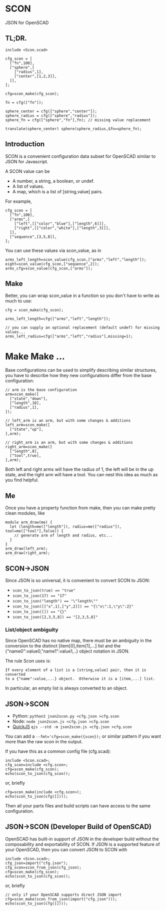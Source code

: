 # SCON

JSON for OpenSCAD

## TL;DR.

```
include <Scon.scad>

cfg_scon = [
  ["fn",100],
  ["sphere",[
    ["radius",1],
    ["center",[1,2,3]],
  ]],
];

cfg=scon_make(cfg_scon);

fn = cfg(["fn"]);

sphere_center = cfg(["sphere","center"]);
sphere_radius = cfg(["sphere","radius"]);
sphere_fn = cfg(["sphere","fn"],fn); // missing value replacement

translate(sphere_center) sphere(sphere_radius,$fn=sphere_fn);
```

## Introduction

SCON is a convenient configuration data subset for OpenSCAD similar to JSON for Javascript.

A SCON value can be

* A number, a string, a boolean, or undef.
* A list of values.
* A map, which is a list of [string,value] pairs.

For example,
```
cfg_scon = [
  ["fn",100],
  ["arms",[
    ["left",[["color","blue"],["length",6]]],
    ["right",[["color","white"],["length",3]]],
  ]],
  ["sequence",[3,5,8]],
];
```

You can use these values via scon_value, as in
```
arms_left_length=scon_value(cfg_scon,["arms","left","length"]);
eight=scon_value(cfg_scon,["sequence",2]);
arms_cfg=scon_value(cfg_scon,["arms"]);
```

## Make

Better, you can wrap scon_value in a function so you don't have to write as much to use:
```
cfg = scon_make(cfg_scon);

arms_left_length=cfg(["arms","left","length"]);

// you can supply an optional replacement (default undef) for missing values...
arms_left_radius=cfg(["arms","left","radius"],missing=1);
```

# Make Make ...

Base configurations can be used to simplify describing similar structures, you have to
describe how they new configurations differ from the base configuration:

```
// arm is the base configuration
arm=scon_make([
  ["state","down"],
  ["length",10],
  ["radius",1],
]);

// left_arm is an arm, but with some changes & additions
left_arm=scon_make([
  ["state","up"],
],arm);

// right_arm is an arm, but with some changes & additions
right_arm=scon_make([
  ["length",8],
  ["tool",true],
],arm);
```
Both left and right arms will have the radius of 1, the left will be in the up state, and
the right arm will have a tool.  You can nest this idea as much as you find helpful.

## Me

Once you have a property function from make, then you can make pretty clean modules, like

```
module arm_draw(me) {
  let (length=me(["length"]), radius=me(["radius"]), tool=me(["tool"],false)) {
    // generate arm of length and radius, etc...
  }
}
arm_draw(left_arm);
arm_draw(right_arm);
```

## SCON→JSON

Since JSON is so universal, it is convenient to convert SCON to JSON:

 * `scon_to_json(true) == "true"`
 * `scon_to_json(17) == "17"`
 * `scon_to_json("length") == "\"length\""`
 * `scon_to_json([["x",1],["y",2]]) == "{\"x\":1,\"y\":2}"`
 * `scon_to_json([]) == "{}"`
 * `scon_to_json([2,3,5,8]) == "[2,3,5,8]"`

### List/object ambiguity

Since OpenSCAD has no native map, there must be an ambiguity in the conversion to the
distinct [item[0],item[1],...] list and the {"name0":value0,"name1":value1,..} object
notation in JSON.

The rule Scon uses is:
```
If every element of a list is a [string,value] pair, then it is converted
to a {"name":value,...} object.  Otherwise it is a [item,...] list.
```
In particular, an empty list is always converted to an object.

## JSON→SCON

* Python: `python3 json2scon.py <cfg.json >cfg.scon`
* Node: `node json2scon.js <cfg.json >cfg.scon`
* [QuickJS](https://bellard.org/quickjs/) `qjs --std -m json2scon.js <cfg.json >cfg.scon`

You can add a `--fmt='cfg=scon_make({scon});` or similar pattern if you want more than the raw scon in the output.

If you have this as a common config file (cfg.scad):
```
include <Scon.scad>;
cfg_scon=include <cfg.scon>;
cfg=scon_make(cfg_scon);
echo(scon_to_json(cfg_scon));
```
or, briefly
```
cfg=scon_make(include <cfg.scon>);
echo(scon_to_json(cfg([])));
```

Then all your parts files and build scripts can have access to the same configuration.

## JSON→SCON (Developer Build of OpenSCAD)

OpenSCAD has built-in support of JSON in the developer build without the composability
and exportability of SCON.  If JSON is a supported feature of your OpenSCAD, then you
can convert JSON to SCON with
```
include <Scon.scad>;
cfg_json=import("cfg.json");
cfg_scon=scon_from_json(cfg_json);
cfg=scon_make(cfg_scon);
echo(scon_to_json(cfg_scon));
```
or, briefly
```
// only if your OpenSCAD supports direct JSON import
cfg=scon_make(scon_from_json(import("cfg.json")));
echo(scon_to_json(cfg([])));
```



